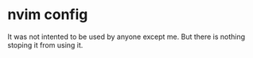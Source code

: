# nvim config

It was not intented to be used by anyone except me. But there is nothing stoping it from using it. 
